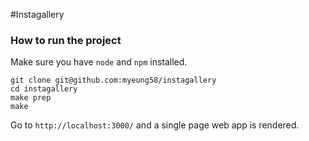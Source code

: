 #Instagallery

### How to run the project

Make sure you have `node` and `npm` installed.

```
git clone git@github.com:myeung58/instagallery
cd instagallery
make prep
make
```

Go to `http://localhost:3000/` and a single page web app is rendered.